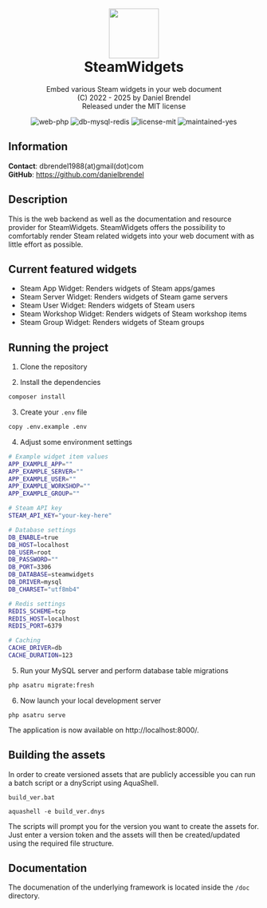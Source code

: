 <h1 align="center">
    <img src="public/img/logo.png" width="100"/><br/>
    SteamWidgets
</h1>

<p align="center">
    Embed various Steam widgets in your web document<br/>
    (C) 2022 - 2025 by Daniel Brendel<br/>
    Released under the MIT license
</p>

<p align="center">
    <img src="https://img.shields.io/badge/web-php-orange" alt="web-php"/>
    <img src="https://img.shields.io/badge/db-mysql%20redis-pink" alt="db-mysql-redis"/>
    <img src="https://img.shields.io/badge/license-MIT-blue" alt="license-mit"/>
    <img src="https://img.shields.io/badge/maintained-yes-green" alt="maintained-yes"/>
</p>

## Information

__Contact__: dbrendel1988(at)gmail(dot)com\
__GitHub__: https://github.com/danielbrendel

## Description
This is the web backend as well as the documentation and resource provider for SteamWidgets.
SteamWidgets offers the possibility to comfortably render Steam related widgets into your web
document with as little effort as possible. 

## Current featured widgets
- Steam App Widget: Renders widgets of Steam apps/games
- Steam Server Widget: Renders widgets of Steam game servers
- Steam User Widget: Renders widgets of Steam users
- Steam Workshop Widget: Renders widgets of Steam workshop items
- Steam Group Widget: Renders widgets of Steam groups 

## Running the project

1. Clone the repository

2. Install the dependencies
```sh
composer install
```

3. Create your `.env` file
```sh
copy .env.example .env
```

4. Adjust some environment settings
```sh
# Example widget item values
APP_EXAMPLE_APP=""
APP_EXAMPLE_SERVER=""
APP_EXAMPLE_USER=""
APP_EXAMPLE_WORKSHOP=""
APP_EXAMPLE_GROUP=""

# Steam API key
STEAM_API_KEY="your-key-here"

# Database settings
DB_ENABLE=true
DB_HOST=localhost
DB_USER=root
DB_PASSWORD=""
DB_PORT=3306
DB_DATABASE=steamwidgets
DB_DRIVER=mysql
DB_CHARSET="utf8mb4"

# Redis settings
REDIS_SCHEME=tcp
REDIS_HOST=localhost
REDIS_PORT=6379

# Caching
CACHE_DRIVER=db
CACHE_DURATION=123
```

5. Run your MySQL server and perform database table migrations
```sh
php asatru migrate:fresh
```

6. Now launch your local development server
```
php asatru serve
```
The application is now available on http://localhost:8000/.

## Building the assets

In order to create versioned assets that are publicly accessible you can run a batch script or a dnyScript using AquaShell.

```
build_ver.bat
```

```
aquashell -e build_ver.dnys
```

The scripts will prompt you for the version you want to create the assets for. Just enter a version token and the assets will then be created/updated using the required file structure.

## Documentation

The documenation of the underlying framework is located inside the `/doc` directory.